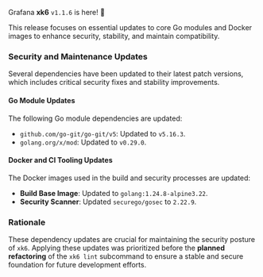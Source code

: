 Grafana **xk6** `v1.1.6` is here! 🎉

This release focuses on essential updates to core Go modules and Docker images to enhance security, stability, and maintain compatibility.

### Security and Maintenance Updates

Several dependencies have been updated to their latest patch versions, which includes critical security fixes and stability improvements.

#### Go Module Updates

The following Go module dependencies are updated:

* `github.com/go-git/go-git/v5`: Updated to `v5.16.3`.
* `golang.org/x/mod`: Updated to `v0.29.0`.

#### Docker and CI Tooling Updates

The Docker images used in the build and security processes are updated:

* **Build Base Image**: Updated to `golang:1.24.8-alpine3.22`.
* **Security Scanner**: Updated `securego/gosec` to `2.22.9`.

### Rationale

These dependency updates are crucial for maintaining the security posture of `xk6`. Applying these updates was prioritized before the **planned refactoring** of the `xk6 lint` subcommand to ensure a stable and secure foundation for future development efforts.
